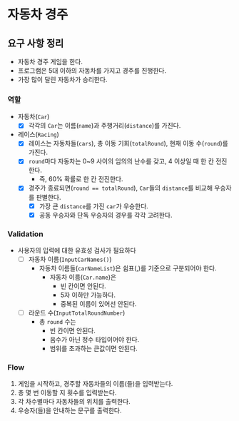 # 자동차 경주
## 요구 사항 정리
- 자동차 경주 게임을 한다. 
- 프로그램은 5대 이하의 자동차를 가지고 경주를 진행한다.
- 가장 많이 달린 자동차가 승리한다.
### 역할
- 자동차(`Car`)
  - [x] 각각의 `Car`는 이름(`name`)과 주행거리(`distance`)를 가진다.

- 레이스(`Racing`)
  - [x] 레이스는 자동차들(`cars`), 총 이동 기회(`totalRound`), 현재 이동 수(`round`)를 가진다.
  - [x] `round`마다 자동차는 0~9 사이의 임의의 난수를 갖고, 4 이상일 때 한 칸 전진한다. 
    - 즉, 60% 확률로 한 칸 전진한다.
  - [x] 경주가 종료되면(`round == totalRound`), `Car`들의 `distance`를 비교해 우승자를 판별한다.
    - [x] 가장 큰 `distance`를 가진 `car`가 우승한다.
    - [x] 공동 우승자와 단독 우승자의 경우를 각각 고려한다.
### Validation
- 사용자의 입력에 대한 유효성 검사가 필요하다
  - [ ] 자동차 이름(`InputCarNames()`)
    - 자동차 이름들(`carNameList`)은 쉼표(,)를 기준으로 구분되어야 한다.
      - 자동차 이름(`Car.name`)은 
        - 빈 칸이면 안된다.
        - 5자 이하만 가능하다.
        - 중복된 이름이 있어선 안된다.
  - [ ] 라운드 수(`InputTotalRoundNumber`)
    - 총 `round` 수는 
      - 빈 칸이면 안된다.
      - 음수가 아닌 정수 타입이어야 한다.
      - 범위를 초과하는 큰값이면 안된다.
### Flow

1. 게임을 시작하고, 경주할 자동차들의 이름(들)을 입력받는다.
2. 총 몇 번 이동할 지 횟수를 입력받는다.
3. 각 차수별마다 자동차들의 위치를 출력한다.
4. 우승자(들)을 안내하는 문구를 출력한다.
